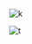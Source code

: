 ![k](https://media.tenor.com/RTXXW2aUI_8AAAAC/star-wars-general-grievous.gif)


![t](https://media.tenor.com/W527m-M03y8AAAAC/dankata.gif)

<!--
**jayanta525/jayanta525** is a ✨ _special_ ✨ repository because its `README.md` (this file) appears on your GitHub profile.

Here are some ideas to get you started:

- 🔭 I’m currently working on ...
- 🌱 I’m currently learning ...
- 👯 I’m looking to collaborate on ...
- 🤔 I’m looking for help with ...
- 💬 Ask me about ...
- 📫 How to reach me: ...
- 😄 Pronouns: ...
- ⚡ Fun fact: ...
-->
